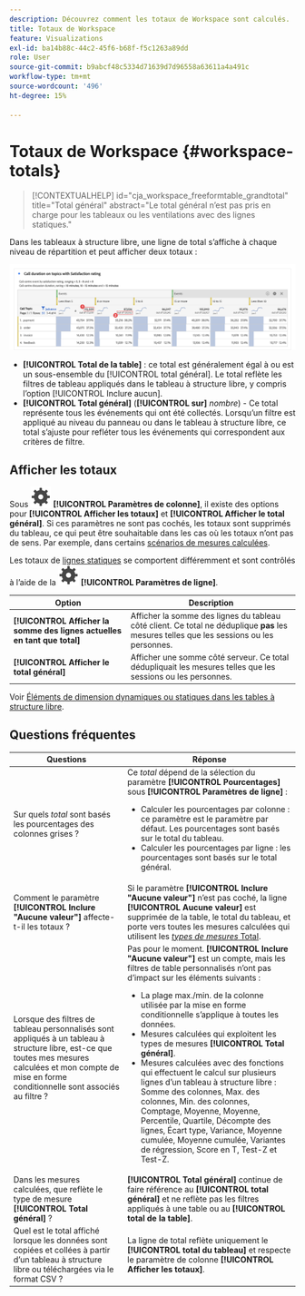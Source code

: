 ```yaml
---
description: Découvrez comment les totaux de Workspace sont calculés.
title: Totaux de Workspace
feature: Visualizations
exl-id: ba14b88c-44c2-45f6-b68f-f5c1263a89dd
role: User
source-git-commit: b9abcf48c5334d71639d7d96558a63611a4a491c
workflow-type: tm+mt
source-wordcount: '496'
ht-degree: 15%

---
```


# Totaux de Workspace {#workspace-totals}

<!-- markdownlint-disable MD034 -->

>[!CONTEXTUALHELP]
>id="cja_workspace_freeformtable_grandtotal"
>title="Total général"
>abstract="Le total général n’est pas pris en charge pour les tableaux ou les ventilations avec des lignes statiques."

<!-- markdownlint-enable MD034 -->


Dans les tableaux à structure libre, une ligne de total s’affiche à chaque niveau de répartition et peut afficher deux totaux :

![Tableau à structure libre mettant en surbrillance le total général et le total du tableau.](assets/total-row.png)

* **[!UICONTROL Total de la table]** : ce total est généralement égal à ou est un sous-ensemble du [!UICONTROL total général]. Le total reflète les filtres de tableau appliqués dans le tableau à structure libre, y compris l’option [!UICONTROL Inclure aucun].
* **[!UICONTROL Total général]** (**[!UICONTROL sur]** *nombre*) - Ce total représente tous les événements qui ont été collectés. Lorsqu’un filtre est appliqué au niveau du panneau ou dans le tableau à structure libre, ce total s’ajuste pour refléter tous les événements qui correspondent aux critères de filtre.




## Afficher les totaux

Sous ![Paramètre](/help/assets/icons/Setting.svg) **[!UICONTROL Paramètres de colonne]**, il existe des options pour **[!UICONTROL Afficher les totaux]** et **[!UICONTROL Afficher le total général]**. Si ces paramètres ne sont pas cochés, les totaux sont supprimés du tableau, ce qui peut être souhaitable dans les cas où les totaux n’ont pas de sens. Par exemple, dans certains [scénarios de mesures calculées](https://experienceleague.adobe.com/en/docs/analytics/components/calculated-metrics/calcmetrics-reference/cm-totals).


Les totaux de [lignes statiques](/help/analysis-workspace/visualizations/freeform-table/column-row-settings/manual-vs-dynamic-rows.md) se comportent différemment et sont contrôlés à l’aide de la ![définition](/help/assets/icons/Setting.svg) **[!UICONTROL Paramètres de ligne]**.

| Option | Description |
|---|---|
| **[!UICONTROL Afficher la somme des lignes actuelles en tant que total]** | Afficher la somme des lignes du tableau côté client. Ce total ne déduplique **pas** les mesures telles que les sessions ou les personnes. |
| **[!UICONTROL Afficher le total général]** | Afficher une somme côté serveur. Ce total dédupliquait les mesures telles que les sessions ou les personnes. |

Voir [Éléments de dimension dynamiques ou statiques dans les tables à structure libre](column-row-settings/manual-vs-dynamic-rows.md).


## Questions fréquentes

| Questions | Réponse |
|---|---|
| Sur quels *total* sont basés les pourcentages des colonnes grises ? | Ce *total* dépend de la sélection du paramètre **[!UICONTROL Pourcentages]** sous **[!UICONTROL Paramètres de ligne]** :<ul><li>Calculer les pourcentages par colonne : ce paramètre est le paramètre par défaut. Les pourcentages sont basés sur le total du tableau.</li><li>Calculer les pourcentages par ligne : les pourcentages sont basés sur le total général.</li></ul> |
| Comment le paramètre **[!UICONTROL Inclure &quot;Aucune valeur&quot;]** affecte-t-il les totaux ? | Si le paramètre **[!UICONTROL Inclure &quot;Aucune valeur&quot;]** n’est pas coché, la ligne **[!UICONTROL Aucune valeur]** est supprimée de la table, le total du tableau, et porte vers toutes les mesures calculées qui utilisent les [*types de mesures* Total](https://experienceleague.adobe.com/en/docs/analytics/components/calculated-metrics/calcmetric-workflow/m-metric-type-alloc). |
| Lorsque des filtres de tableau personnalisés sont appliqués à un tableau à structure libre, est-ce que toutes mes mesures calculées et mon compte de mise en forme conditionnelle sont associés au filtre ? | Pas pour le moment. **[!UICONTROL Inclure &quot;Aucune valeur&quot;]** est un compte, mais les filtres de table personnalisés n’ont pas d’impact sur les éléments suivants :<ul><li>La plage max./min. de la colonne utilisée par la mise en forme conditionnelle s’applique à toutes les données.</li><li>Mesures calculées qui exploitent les types de mesures **[!UICONTROL Total général]**.</li><li>Mesures calculées avec des fonctions qui effectuent le calcul sur plusieurs lignes d’un tableau à structure libre : Somme des colonnes, Max. des colonnes, Min. des colonnes, Comptage, Moyenne, Moyenne, Percentile, Quartile, Décompte des lignes, Écart type, Variance, Moyenne cumulée, Moyenne cumulée, Variantes de régression, Score en T, Test-Z et Test-Z.</li></ul> |
| Dans les mesures calculées, que reflète le type de mesure **[!UICONTROL Total général]** ? | **[!UICONTROL Total général]** continue de faire référence au **[!UICONTROL total général]** et ne reflète pas les filtres appliqués à une table ou au **[!UICONTROL total de la table]**. |
| Quel est le total affiché lorsque les données sont copiées et collées à partir d’un tableau à structure libre ou téléchargées via le format CSV ? | La ligne de total reflète uniquement le **[!UICONTROL total du tableau]** et respecte le paramètre de colonne **[!UICONTROL Afficher les totaux]**. |
